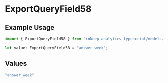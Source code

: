 # ExportQueryField58

## Example Usage

```typescript
import { ExportQueryField58 } from "inkeep-analytics-typescript/models/operations";

let value: ExportQueryField58 = "answer_week";
```

## Values

```typescript
"answer_week"
```
